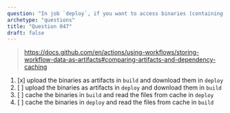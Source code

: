```yaml
---
question: "In job `deploy`, if you want to access binaries (containing your application) that were created in job `build` you should"
archetype: "questions"
title: "Question 047"
draft: false
---
```



> https://docs.github.com/en/actions/using-workflows/storing-workflow-data-as-artifacts#comparing-artifacts-and-dependency-caching

1. [x] upload the binaries as artifacts in `build` and download them in `deploy`
1. [ ] upload the binaries as artifacts in `deploy` and download them in `build`
1. [ ] cache the binaries in `build` and read the files from cache in `deploy`
1. [ ] cache the binaries in `deploy` and read the files from cache in `build`
